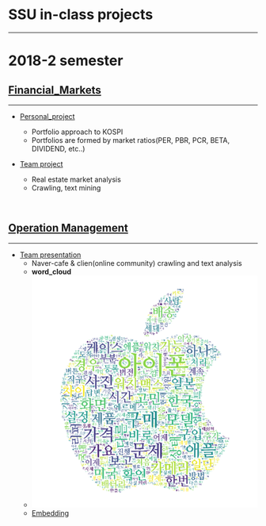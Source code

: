 # SSU in-class projects
---

# 2018-2 semester

## [Financial_Markets](https://github.com/DonghyungKo/SSU/Financial_Market)
---
  - [Personal_project](https://github.com/DonghyungKo/SSU/Financial_Market/Personal_project)
    - Portfolio approach to KOSPI
    - Portfolios are formed by market ratios(PER, PBR, PCR, BETA, DIVIDEND, etc..)

  - [Team project](https://github.com/DonghyungKo/SSU/Financial_Market/Team_project)
    - Real estate market analysis
    - Crawling, text mining
    
<br>

## [Operation Management](https://github.com/DonghyungKo/SSU/OM)
---
  - [Team presentation](https://github.com/DonghyungKo/SSU/)
    - Naver-cafe & clien(online community) crawling and text analysis
    - **word_cloud**
    - <img width = 500 src = 'https://github.com/DonghyungKo/SSU/blob/master/OM/team_presentation/Data/word_cloud/%ED%81%B4%EB%A6%AC%EC%97%94_%EC%95%84%EC%9D%B4%ED%8F%AC%EB%8B%88%EC%95%99_10264.PNG?raw=true'>
    - [Embedding](OM/team_presentation/Data/word_cloud/아이포니앙_임베딩.png')

    
